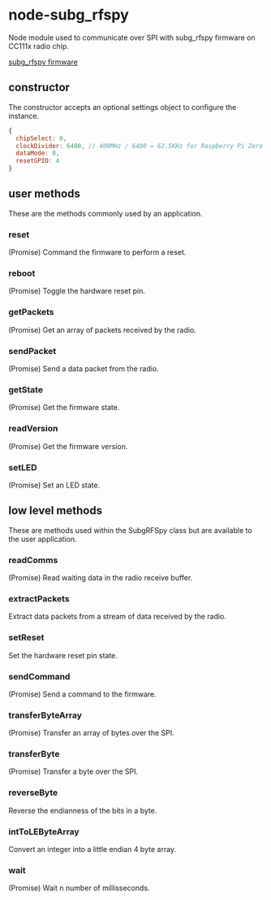 # node-subg_rfspy

Node module used to communicate over SPI with subg_rfspy firmware on CC111x radio chip.

[subg_rfspy firmware](https://github.com/ps2/subg_rfspy)


## constructor
The constructor accepts an optional settings object to configure the instance.

```javascript
{
  chipSelect: 0,
  clockDivider: 6400, // 400MHz / 6400 = 62.5KHz for Raspberry Pi Zero W
  dataMode: 0,
  resetGPIO: 4
}
```
## user methods

These are the methods commonly used by an application.


### reset
(Promise)
Command the firmware to perform a reset.


### reboot
(Promise)
Toggle the hardware reset pin.

### getPackets
(Promise)
Get an array of packets received by the radio.

### sendPacket
(Promise)
Send a data packet from the radio.

### getState
(Promise)
Get the firmware state.

### readVersion
(Promise)
Get the firmware version.

### setLED
(Promise)
Set an LED state.


## low level methods
These are methods used within the SubgRFSpy class but are available to the user
application.

### readComms
(Promise)
Read waiting data in the radio receive buffer.

### extractPackets
Extract data packets from a stream of data received by the radio.

### setReset
Set the hardware reset pin state.

### sendCommand
(Promise)
Send a command to the firmware.

### transferByteArray
(Promise)
Transfer an array of bytes over the SPI.

### transferByte
(Promise)
Transfer a byte over the SPI.

### reverseByte
Reverse the endianness of the bits in a byte.

### intToLEByteArray
Convert an integer into a little endian 4 byte array.

### wait
(Promise)
Wait n number of millisseconds.
